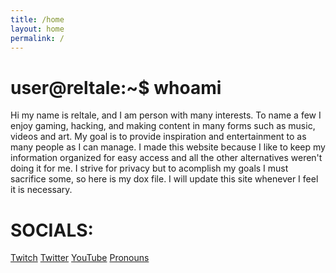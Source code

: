 ```yaml
---
title: /home
layout: home
permalink: /
---
```


# user@reltale:~$ whoami

Hi my name is reltale, and I am person with many interests. To name a few I enjoy gaming, hacking, and making content in many forms such as music, videos and art. My goal is to provide inspiration and entertainment to as many people as I can manage. I made this website because I like to keep my information organized for easy access and all the other alternatives weren't doing it for me. I strive for privacy but to acomplish my goals I must sacrifice some, so here is my dox file. I will update this site whenever I feel it is necessary.

# SOCIALS:
<a href="https://www.twitch.tv/reltale">Twitch</a>
<a href="https://twitter.com/Reltale">Twitter</a>
<a href="https://www.youtube.com/channel/UCzuWPOAC3zUARMKfT-RVMkQ">YouTube</a>
<a href="https://en.pronouns.page/@reltale">Pronouns</a>
